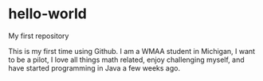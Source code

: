 # hello-world
My first repository

This is my first time using Github. I am a WMAA student in Michigan, I want to be a pilot, I love all things math related, enjoy challenging myself, and have started programming in Java a few weeks ago.
